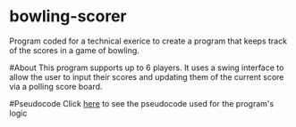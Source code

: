 # bowling-scorer
Program coded for a technical exerice to create a program that keeps track of the scores in a game of bowling.

#About
This program supports up to 6 players. It uses a swing interface to allow the user to input their scores 
and updating them of the current score via a polling score board.

#Pseudocode
Click [here](https://github.com/Skeenoes/bowling-scorer/blob/master/psuedocode.txt) to see the pseudocode used for the program's logic 









